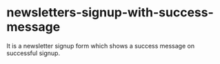 # newsletters-signup-with-success-message
It is a newsletter  signup form which shows a success message on successful signup.
